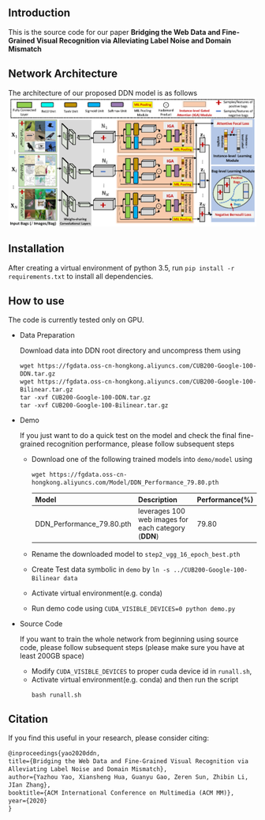 Introduction
------------
This is the source code for our paper **Bridging the Web Data and Fine-Grained Visual Recognition via Alleviating Label Noise and Domain Mismatch**

Network Architecture
--------------------
The architecture of our proposed DDN model is as follows
![network](network_architecture.png)

Installation
------------
After creating a virtual environment of python 3.5, run `pip install -r requirements.txt` to install all dependencies.

How to use
---------------
The code is currently tested only on GPU.
* Data Preparation
    
    Download data into DDN root directory and uncompress them using 
    
    ```
    wget https://fgdata.oss-cn-hongkong.aliyuncs.com/CUB200-Google-100-DDN.tar.gz
    wget https://fgdata.oss-cn-hongkong.aliyuncs.com/CUB200-Google-100-Bilinear.tar.gz
    tar -xvf CUB200-Google-100-DDN.tar.gz
    tar -xvf CUB200-Google-100-Bilinear.tar.gz
    ```

* Demo
    
    If you just want to do a quick test on the model and check the final fine-grained recognition performance, please follow subsequent steps
    - Download one of the following trained models into `demo/model` using
        ```
        wget https://fgdata.oss-cn-hongkong.aliyuncs.com/Model/DDN_Performance_79.80.pth
        ```
        | Model                                   | Description                                                  | Performance(%) |
        | --------------------------------------- | ------------------------------------------------------------ | -------------- |
        | DDN_Performance_79.80.pth               | leverages 100 web images for each category (**DDN**)         | 79.80          |
        

    - Rename the downloaded model to `step2_vgg_16_epoch_best.pth`
    - Create Test data symbolic in `demo` by `ln -s ../CUB200-Google-100-Bilinear data`
    - Activate virtual environment(e.g. conda)
    - Run demo code using `CUDA_VISIBLE_DEVICES=0 python demo.py`

* Source Code

    If you want to train the whole network from beginning using source code, please follow subsequent steps
    (please make sure you have at least 200GB space)
    - Modify `CUDA_VISIBLE_DEVICES` to proper cuda device id in `runall.sh`, 
    - Activate virtual environment(e.g. conda) and then run the script
        ```
        bash runall.sh
        ```


Citation
---
If you find this useful in your research, please consider citing:
```
@inproceedings{yao2020ddn,
title={Bridging the Web Data and Fine-Grained Visual Recognition via Alleviating Label Noise and Domain Mismatch},
author={Yazhou Yao, Xiansheng Hua, Guanyu Gao, Zeren Sun, Zhibin Li, JIan Zhang},
booktitle={ACM International Conference on Multimedia (ACM MM)},
year={2020}
}
```
